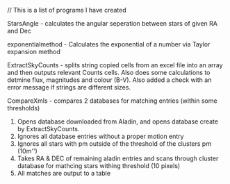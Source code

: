 // This is a list of programs I have created

StarsAngle - calculates the angular seperation between stars of given RA and Dec

exponentialmethod - Calculates the exponential of a number via Taylor expansion method

ExtractSkyCounts - splits string copied cells from an excel file into an array and then outputs relevant Counts cells. Also does some calculations to detmine flux, magnitudes and colour (B-V). Also added a check with an error message if strings are different sizes.

CompareXmls - compares 2 databases for matching entries (within some thresholds)
1) Opens database downloaded from Aladin, and opens database create by ExtractSkyCounts.
2) Ignores all database entries without a proper motion entry
3) Ignores all stars with pm outside of the threshold of the clusters pm (10m'')
4) Takes RA & DEC of remaining aladin entries and scans through cluster database for mathcing stars withing threshold (10 pixels)
5) All matches are output to a table
